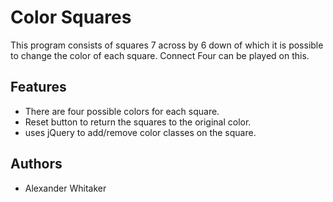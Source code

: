 # Color Squares
This program consists of squares 7 across by 6 down of which it is possible to change the color of each square. Connect Four can be played on this.

## Features

- There are four possible colors for each square.
- Reset button to return the squares to the original color.
- uses jQuery to add/remove color classes on the square.

## Authors
- Alexander Whitaker
